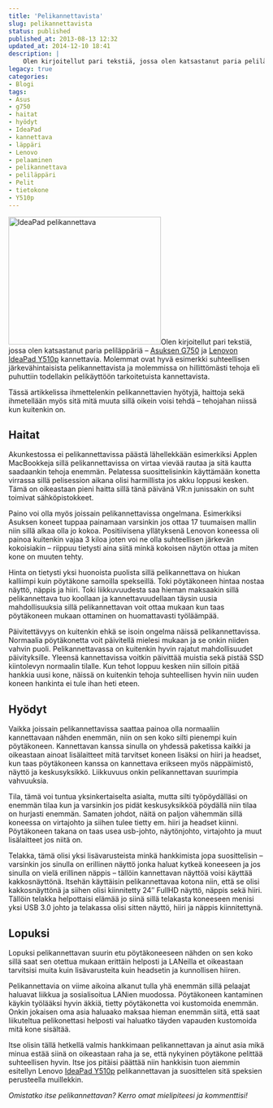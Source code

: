 ```yaml
---
title: 'Pelikannettavista'
slug: pelikannettavista
status: published
published_at: 2013-08-13 12:32
updated_at: 2014-12-10 18:41
description: |
    Olen kirjoitellut pari tekstiä, jossa olen katsastanut paria peliläppäriä – Asuksen G750 ja Lenovon IdeaPad Y510p kannettavia. Molemmat ovat hyvä esimerkki suhteellisen järkevähintaisista pelikannettavista ja molemmissa on hillittömästi tehoja eli puhuttiin todellakin pelikäyttöön tarkoitetuista kannettavista. Tässä artikkelissa ihmettelenkin pelikannettavien hyötyjä, haittoja sekä ihmetellään myös sitä mitä muuta sillä oikein voisi tehdä – tehojahan niissä kun… Jatka lukemista Pelikannettavista
legacy: true
categories:
- Blogi
tags:
- Asus
- g750
- haitat
- hyödyt
- IdeaPad
- kannettava
- läppäri
- Lenovo
- pelaaminen
- pelikannettava
- peliläppäri
- Pelit
- tietokone
- Y510p
---
```


<p><a href="https://cdn.markokaartinen.net/uploads/2013/08/lenovo-laptop-ideapad-y510p-front-1-e1375966247947.jpg"><img loading="lazy" decoding="async" class="alignright size-medium wp-image-4347" src="https://cdn.markokaartinen.net/uploads/2013/08/lenovo-laptop-ideapad-y510p-front-1-e1375966247947-300x251.jpg" alt="IdeaPad pelikannettava" width="300" height="251" /></a>Olen kirjoitellut pari tekstiä, jossa olen katsastanut paria peliläppäriä &#8211; <a title="Katsaus ASUS G750 peliläppäriin" href="https://markokaartinen.net/katsaus-asus-g750-pelilappariin/">Asuksen G750</a> ja <a title="Katsaus Lenovo IdeaPad Y510p peliläppäriin" href="https://markokaartinen.net/katsaus-lenovo-ideapad-y510p-pelilappariin/">Lenovon IdeaPad Y510p</a> kannettavia. Molemmat ovat hyvä esimerkki suhteellisen järkevähintaisista pelikannettavista ja molemmissa on hillittömästi tehoja eli puhuttiin todellakin pelikäyttöön tarkoitetuista kannettavista.</p>
<p>Tässä artikkelissa ihmettelenkin pelikannettavien hyötyjä, haittoja sekä ihmetellään myös sitä mitä muuta sillä oikein voisi tehdä &#8211; tehojahan niissä kun kuitenkin on.</p>
<h2>Haitat</h2>
<p>Akunkestossa ei pelikannettavissa päästä lähellekkään esimerkiksi Applen MacBookkeja sillä pelikannettavissa on virtaa vievää rautaa ja sitä kautta saadaankin tehoja enemmän. Pelatessa suosittelisinkin käyttämään konetta virrassa sillä pelisession aikana olisi harmillista jos akku loppusi kesken. Tämä on oikeastaan pieni haitta sillä tänä päivänä VR:n junissakin on suht toimivat sähköpistokkeet.</p>
<p>Paino voi olla myös joissain pelikannettavissa ongelmana. Esimerkiksi Asuksen koneet tuppaa painamaan varsinkin jos ottaa 17 tuumaisen mallin niin sillä alkaa olla jo kokoa. Positiivisena yllätyksenä Lenovon koneessa oli painoa kuitenkin vajaa 3 kiloa joten voi ne olla suhteellisen järkevän kokoisiakin &#8211; riippuu tietysti aina siitä minkä kokoisen näytön ottaa ja miten kone on muuten tehty.</p>
<p>Hinta on tietysti yksi huonoista puolista sillä pelikannettava on hiukan kalliimpi kuin pöytäkone samoilla spekseillä. Toki pöytäkoneen hintaa nostaa näyttö, näppis ja hiiri. Toki liikkuvuudesta saa hieman maksaakin sillä pelikannettava tuo koollaan ja kannettavuudellaan täysin uusia mahdollisuuksia sillä pelikannettavan voit ottaa mukaan kun taas pöytäkoneen mukaan ottaminen on huomattavasti työläämpää.</p>
<p>Päivitettävyys on kuitenkin ehkä se isoin ongelma näissä pelikannettavissa. Normaalia pöytäkonetta voit päivitellä mielesi mukaan ja se onkin niiden vahvin puoli. Pelikannettavassa on kuitenkin hyvin rajatut mahdollisuudet päivityksille. Yleensä kannettavissa voitkin päivittää muistia sekä pistää SSD kiintolevyn normaalin tilalle. Kun tehot loppuu kesken niin silloin pitää hankkia uusi kone, näissä on kuitenkin tehoja suhteellisen hyvin niin uuden koneen hankinta ei tule ihan heti eteen.</p>
<h2>Hyödyt</h2>
<p>Vaikka joissain pelikannettavissa saattaa painoa olla normaaliin kannettavaan nähden enemmän, niin on sen koko silti pienempi kuin pöytäkoneen. Kannettavan kanssa sinulla on yhdessä paketissa kaikki ja oikeastaan ainoat lisälaitteet mitä tarvitset koneen lisäksi on hiiri ja headset, kun taas pöytäkoneen kanssa on kannettava erikseen myös näppäimistö, näyttö ja keskusyksikkö. Liikkuvuus onkin pelikannettavan suurimpia vahvuuksia.</p>
<p>Tila, tämä voi tuntua yksinkertaiselta asialta, mutta silti työpöydälläsi on enemmän tilaa kun ja varsinkin jos pidät keskusyksikköä pöydällä niin tilaa on hurjasti enemmän. Samaten johdot, näitä on paljon vähemmän sillä koneessa on virtajohto ja siihen tulee tietty em. hiiri ja headset kiinni. Pöytäkoneen takana on taas usea usb-johto, näytönjohto, virtajohto ja muut lisälaitteet jos niitä on.</p>
<p>Telakka, tämä olisi yksi lisävarusteista minkä hankkimista jopa suosittelisin &#8211; varsinkin jos sinulla on erillinen näyttö jonka haluat kytkeä koneeseen ja jos sinulla on vielä erillinen näppis &#8211; tällöin kannettavan näyttöä voisi käyttää kakkosnäyttönä. Itsehän käyttäisin pelikannettavaa kotona niin, että se olisi kakkosnäyttönä ja siihen olisi kiinnitetty 24&#8243; FullHD näyttö, näppis sekä hiiri. Tällöin telakka helpottaisi elämää jo siinä sillä telakasta koneeseen menisi yksi USB 3.0 johto ja telakassa olisi sitten näyttö, hiiri ja näppis kiinnitettynä.</p>
<h2>Lopuksi</h2>
<p>Lopuksi pelikannettavan suurin etu pöytäkoneeseen nähden on sen koko sillä saat sen otettua mukaan erittäin helposti ja LANeilla et oikeastaan tarvitsisi muita kuin lisävarusteita kuin headsetin ja kunnollisen hiiren.</p>
<p>Pelikannettavia on viime aikoina alkanut tulla yhä enemmän sillä pelaajat haluavat liikkua ja sosialisoitua LANien muodossa. Pöytäkoneen kantaminen käykin työlääksi hyvin äkkiä, tietty pöytäkonetta voi kustomoida enemmän. Onkin jokaisen oma asia haluaako maksaa hieman enemmän siitä, että saat liikuteltua pelikonettasi helposti vai haluatko täyden vapauden kustomoida mitä kone sisältää.</p>
<p>Itse olisin tällä hetkellä valmis hankkimaan pelikannettavan ja ainut asia mikä minua estää siinä on oikeastaan raha ja se, että nykyinen pöytäkone pelittää suhteellisen hyvin. Itse jos pitäisi päättää niin hankkisin tuon aiemmin esitellyn Lenovo <a title="Katsaus Lenovo IdeaPad Y510p peliläppäriin" href="https://markokaartinen.net/katsaus-lenovo-ideapad-y510p-pelilappariin/">IdeaPad Y510p</a> pelikannettavan ja suosittelen sitä speksien perusteella muillekkin.</p>
<p><em>Omistatko itse pelikannettavan? Kerro omat mielipiteesi ja kommenttisi!</em></p>